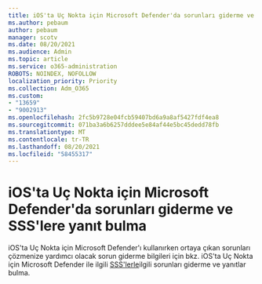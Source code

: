 ```yaml
---
title: iOS'ta Uç Nokta için Microsoft Defender'da sorunları giderme ve SSS'lere yanıt bulma
ms.author: pebaum
author: pebaum
manager: scotv
ms.date: 08/20/2021
ms.audience: Admin
ms.topic: article
ms.service: o365-administration
ROBOTS: NOINDEX, NOFOLLOW
localization_priority: Priority
ms.collection: Adm_O365
ms.custom:
- "13659"
- "9002913"
ms.openlocfilehash: 2fc5b9728e04fcb59407bd6a9a8af5427fdf4ea8
ms.sourcegitcommit: 071ba3a6b6257dddee5e84af44e5bc45dedd78fb
ms.translationtype: MT
ms.contentlocale: tr-TR
ms.lasthandoff: 08/20/2021
ms.locfileid: "58455317"
---
```

# <a name="troubleshoot-issues-and-find-answers-to-faqs-on-microsoft-defender-for-endpoint-on-ios"></a>iOS'ta Uç Nokta için Microsoft Defender'da sorunları giderme ve SSS'lere yanıt bulma

iOS'ta Uç Nokta için Microsoft Defender'ı kullanırken ortaya çıkan sorunları çözmenize yardımcı olacak sorun giderme bilgileri için bkz. iOS'ta Uç Nokta için Microsoft Defender ile ilgili [SSS'lerle](https://docs.microsoft.com/microsoft-365/security/defender-endpoint/ios-troubleshoot)ilgili sorunları giderme ve yanıtlar bulma.